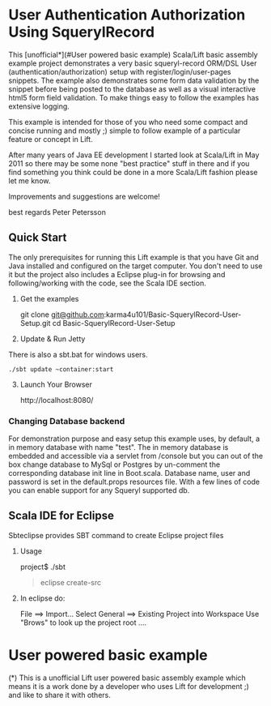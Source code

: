 User Authentication Authorization Using SquerylRecord
=====================================================

This [unofficial*](#User powered basic example) Scala/Lift basic assembly example project demonstrates a very basic squeryl-record ORM/DSL User (authentication/authorization) setup 
with register/login/user-pages snippets. The example also demonstrates some form data validation by the snippet before being posted to the 
database as well as a visual interactive html5 form field validation. To make things easy to follow the examples has extensive logging. 

This example is intended for those of you who need some compact and concise running and mostly ;) simple to follow example of a particular 
feature or concept in Lift.

After many years of Java EE development I started look at Scala/Lift in May 2011 so there may be some none "best practice" stuff in there 
and if you find something you think could be done in a more Scala/Lift fashion please let me know.

Improvements and suggestions are welcome!  

best regards 
Peter Petersson     


Quick Start
-----------
The only prerequisites for running this Lift example is that you have Git and Java installed and configured on the target computer.
You don't need to use it but the project also includes a Eclipse plug-in for browsing and following/working with the code, see the Scala IDE section.   


1) Get the examples

	git clone git@github.com:karma4u101/Basic-SquerylRecord-User-Setup.git
	cd Basic-SquerylRecord-User-Setup

2) Update & Run Jetty

There is also a sbt.bat for windows users.

	./sbt update ~container:start

3) Launch Your Browser
	
	http://localhost:8080/
	
### Changing Database backend

For demonstration purpose and easy setup this example uses, by default, a in memory database with name "test".
The in memory database is embedded and accessible via a servlet from /console but you can out of the box change database 
to MySql or Postgres by un-comment the corresponding database init line in Boot.scala. Database name, user and password 
is set in the default.props resources file. With a few lines of code you can enable support for any Squeryl supported db. 	

Scala IDE for Eclipse
---------------------
Sbteclipse provides SBT command to create Eclipse project files

1) Usage

	project$ ./sbt
	> eclipse create-src

2) In eclipse do: 

	File ==> Import...
	Select General ==> Existing Project into Workspace 
	Use "Brows" to look up the project root ....

User powered basic example
==========================
(*) This is a unofficial Lift user powered basic assembly example which means it is a work done by a developer who uses Lift 
for development ;) and like to share it with others.

